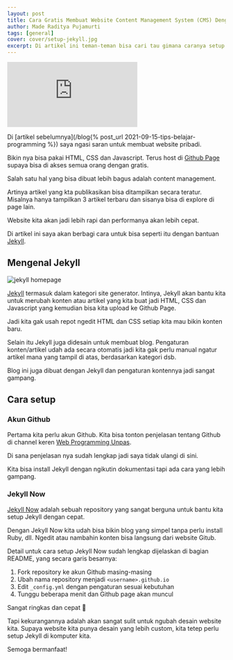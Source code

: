 ```yaml
---
layout: post
title: Cara Gratis Membuat Website Content Management System (CMS) Dengan Github Page
author: Made Raditya Pujamurti
tags: [general]
cover: cover/setup-jekyll.jpg
excerpt: Di artikel ini teman-teman bisa cari tau gimana caranya setup website pribadi yang ada fitur CMS dengan cepat dan mudah plus gratis! Sudah langsung hosting dengan Github Page jadi tidak perlu repot buat mikirin hosting dimana. Lebih kerennya lagi, website kita bisa dimodifikasi asalkan kita bisa HTML dan css.
---
```


<iframe src="https://www.youtube.com/embed/Xh2tp8GHx8s" title="YouTube video player" frameborder="0" allow="accelerometer; autoplay; clipboard-write; encrypted-media; gyroscope; picture-in-picture" allowfullscreen></iframe>

Di [artikel sebelumnya](/blog{% post_url 2021-09-15-tips-belajar-programming %}) saya ngasi saran untuk membuat website pribadi. 

Bikin nya bisa pakai HTML, CSS dan Javascript. Terus host di [Github Page](https://pages.Github.com/) supaya bisa di akses semua orang dengan gratis. 

Salah satu hal yang bisa dibuat lebih bagus adalah content management. 

Artinya artikel yang kta publikasikan bisa ditampilkan secara teratur. Misalnya hanya tampilkan 3 artikel terbaru dan sisanya bisa di explore di page lain. 

Website kita akan jadi lebih rapi dan performanya akan lebih cepat.

Di artikel ini saya akan berbagi cara untuk bisa seperti itu dengan bantuan [Jekyll](https://jekyllrb.com/).

## Mengenal Jekyll

![jekyll homepage](/blog/images/blog/jekyll/jekyll-homepage.png)

[Jekyll](https://jekyllrb.com/) termasuk dalam kategori site generator. Intinya, Jekyll akan bantu kita untuk merubah konten atau artikel yang kita buat jadi HTML, CSS dan Javascript yang kemudian bisa kita upload ke Github Page. 

Jadi kita gak usah repot ngedit HTML dan CSS setiap kita mau bikin konten baru.

Selain itu Jekyll juga didesain untuk membuat blog. Pengaturan konten/artikel udah ada secara otomatis jadi kita gak perlu manual ngatur artikel mana yang tampil di atas, berdasarkan kategori dsb.

Blog ini juga dibuat dengan Jekyll dan pengaturan kontennya jadi sangat gampang. 

## Cara setup

### Akun Github

Pertama kita perlu akun Github. Kita bisa tonton penjelasan tentang Github di channel keren [Web Programming Unpas](https://youtu.be/65Jv9Y13eVo).

Di sana penjelasan nya sudah lengkap jadi saya tidak ulangi di sini.

Kita bisa install Jekyll dengan ngikutin dokumentasi tapi ada cara yang lebih gampang. 

### Jekyll Now

[Jekyll Now](https://github.com/barryclark/jekyll-now) adalah sebuah repository yang sangat berguna untuk bantu kita setup Jekyll dengan cepat.

Dengan Jekyll Now kita udah bisa bikin blog yang simpel tanpa perlu install Ruby, dll. Ngedit atau nambahin konten bisa langsung dari website Gitub.

Detail untuk cara setup Jekyll Now sudah lengkap dijelaskan di bagian README, yang secara garis besarnya:

1. Fork repository ke akun Github masing-masing
1. Ubah nama repository menjadi `<username>.github.io`
1. Edit `_config.yml` dengan pengaturan sesuai kebutuhan 
1. Tunggu beberapa menit dan Github page akan muncul

Sangat ringkas dan cepat 🚀

Tapi kekurangannya adalah akan sangat sulit untuk ngubah desain website kita. Supaya website kita punya desain yang lebih custom, kita tetep perlu setup Jekyll di komputer kita.

Semoga bermanfaat!